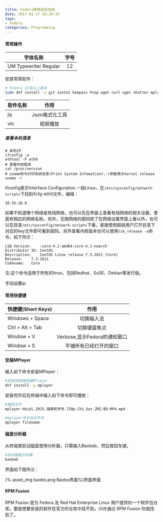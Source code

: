 ```yaml
---
title: Fedora使用经验总结
date: 2017-01-17 10:29:33
tags:
- Fedora
categories: Programming
---
```


#### 常用操作

| 字体名称                  |  字号  |
| --------------------- | :--: |
| UM Typewriter Regular |  12  |

安装常用软件：

```Bash
# Fedora 22及以上版本
sudo dnf install -y git iostat keepass htop wget curl uget shutter mplayer vlc baobab jq zeal
```

| 软件名称 |    作用     |
| ---- | :-------: |
| jq   | Json格式化工具 |
| vlc  |   视频播放    |

##### 查看本机信息

```
# 本机IP
ifconfig -a
ethtool -P eth0
# 查看内核版本
cat /proc/version
# uname命令打印系统信息(Print System Infomation),-r参数表示kernel release
uname -r
```

ifconfig表示Interface Configuration.一般Linux，在`/etc/sysconfig/network-scripts`下找到ifcfg-eth0文件，编辑：

<!-- more -->

```
10.55.10.8
```

如果不知道哪个网络是有线网络，也可以先在界面上查看有线网络的相关设置，里面有相应的网络名称。另外，无限网络的密码除了在网络设置界面上看以外，也可以在目录`/etc/sysconfig/network-scripts`下看。直接使用超级用户打开目录下对应的key文件即可看到密码。另外查看内核版本也可以使用`lsb_release -a`命令，如下所示：

```
LSB Version:	:core-4.1-amd64:core-4.1-noarch
Distributor ID:	CentOS
Description:	CentOS Linux release 7.3.1611 (Core) 
Release:	7.3.1611
Codename:	Core
```

注:这个命令适用于所有的linux，包括Redhat、SuSE、Debian等发行版。

手动设置ip

#### 常用快捷键

| 快捷键(Short Keys)  |          作用           |
| ---------------- | :-------------------: |
| Windows + Space  |         切换输入法         |
| Ctrl + Alt + Tab |        切换键盘焦点         |
| Window + V       | Verbose,显示Fedora的通知窗口 |
| Window + S       |      平铺所有已经打开的窗口      |

#### 安装MPlayer

输入如下命令安装MPlayer：

```Bash
#安装视频播放器MPlayer
dnf install -y mplayer
```

安装完毕后在终端中输入如下命令即可播放：

```Bash
#播放文件
mplayer Heidi.2015.海蒂和爷爷.720p.Chi_Ger.ZMZ-BD-MP4.mp4

#mplayer命令加文件名
mplayer filename
```

#### 磁盘分析器

从终端里启动磁盘使用分析器，只需输入Baobab，然后按回车键。

```Bash
#启动磁盘分析器
baobab
```

界面如下图所示：

{% asset_img baobo.png Baobo界面%}界面界面

#### RPM Fusion

RPM Fusion 是为 Fedora 及 Red Hat Enterprise Linux 用户提供的一个软件包仓库。要是想要安装的软件在官方的仓库中找不到，兴许通过 RPM Fusion 你就找到了。
